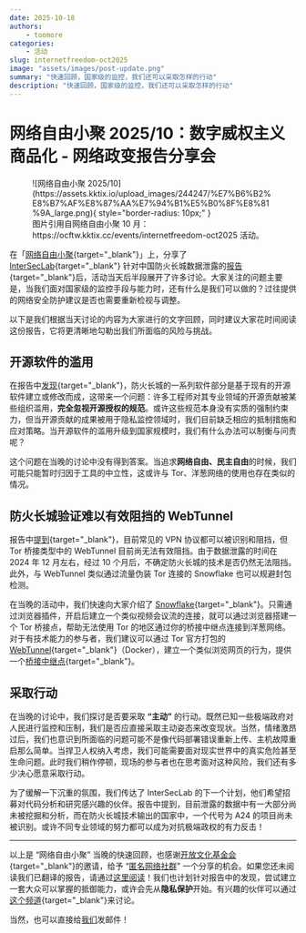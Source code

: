 ```yaml
---
date: 2025-10-18
authors:
    - toomore
categories:
    - 活动
slug: internetfreedom-oct2025
image: "assets/images/post-update.png"
summary: "快速回顾，国家级的监控，我们还可以采取怎样的行动"
description: "快速回顾，国家级的监控，我们还可以采取怎样的行动"
---
```


# 网络自由小聚 2025/10：数字威权主义商品化 - 网络政变报告分享会

<figure markdown="span">
  ![网络自由小聚 2025/10](https://assets.kktix.io/upload_images/244247/%E7%B6%B2%E8%B7%AF%E8%87%AA%E7%94%B1%E5%B0%8F%E8%81%9A_large.png){ style="border-radius: 10px;" }
  <figcaption>图片引用自网络自由小聚 10 月：https://ocftw.kktix.cc/events/internetfreedom-oct2025 活动。</figcaption>
</figure>

在「[网络自由小聚](https://ocftw.kktix.cc/events/internetfreedom-oct2025){target="_blank"}」上，分享了 [InterSecLab](https://interseclab.org/){target="_blank"} 针对中国防火长城数据泄露的[报告](https://anoni.net/docs/report/interseclab-the-internet-coup/){target=\"_blank\"}后，活动当天后半段展开了许多讨论。大家关注的问题主要是，当我们面对国家级的监控手段与能力时，还有什么是我们可以做的？过往提供的网络安全防护建议是否也需要重新检视与调整。

以下是我们根据当天讨论的内容为大家进行的文字回顾，同时建议大家花时间阅读这份报告，它将更清晰地勾勒出我们所面临的风险与挑战。

<!-- more -->

## 开源软件的滥用

在报告中[发现](https://anoni.net/docs/report/interseclab-the-internet-coup/index_2/){target="_blank"}，防火长城的一系列软件部分是基于现有的开源软件建立或修改而成，这带来一个问题：许多工程师对其专业领域的开源贡献被某些组织滥用，**完全忽视开源授权的规范**。或许这些规范本身没有实质的强制约束力，但当开源贡献的成果被用于隐私监控领域时，我们目前缺乏相应的抵制措施和应对策略。当开源软件的滥用升级到国家规模时，我们有什么办法可以制衡与问责呢？

这个问题在当晚的讨论中没有得到答案。当追求**网络自由、民主自由**的时候，我们可能只能暂时归因于工具的中立性，这或许与 Tor、洋葱网络的使用也存在类似的情况。

## 防火长城验证难以有效阻挡的 WebTunnel

报告中[提到](https://anoni.net/docs/report/interseclab-the-internet-coup/index_7/){target="_blank"}，目前常见的 VPN 协议都可以被识别和阻挡，但 Tor 桥接类型中的 WebTunnel 目前尚无法有效阻挡。由于数据泄露的时间在 2024 年 12 月左右，经过 10 个月后，不确定防火长城的技术是否仍然无法阻挡。此外，与 WebTunnel 类似通过流量伪装 Tor 连接的 Snowflake 也可以规避封包检测。

在当晚的活动中，我们快速向大家介绍了 [Snowflake](../../tor-snowflake.md){target="_blank"}。只需通过浏览器插件，开启后建立一个类似视频会议流的连接，就可以通过浏览器搭建一个 Tor 桥接点，帮助无法使用 Tor 的地区通过你的桥接中继点连接到洋葱网络。对于有技术能力的参与者，我们建议可以通过 Tor 官方打包的 [WebTunnel](https://community.torproject.org/relay/setup/webtunnel/docker/){target="_blank"}（Docker），建立一个类似浏览网页的行为，提供一个[桥接中继点](../../what-is-tor.md){target="_blank"}。

## 采取行动

在当晚的讨论中，我们探讨是否要采取 **“主动”** 的行动。既然已知一些极端政府对人民进行监控和压制，我们是否应直接采取主动姿态来改变现状。当然，情绪激昂过后，我们也意识到所面临的问题可能不是像代码部署错误重新上传、主机故障重启那么简单。当捍卫人权纳入考虑，我们可能需要面对现实世界中的真实危险甚至生命问题。此时我们稍作停顿，现场的参与者也在思考面对这种风险，我们还有多少决心愿意采取行动。

为了缓解一下沉重的氛围，我们传达了 InterSecLab 的下一个计划，他们希望招募对代码分析和研究感兴趣的伙伴。报告中提到，目前泄露的数据中有一大部分尚未被挖掘和分析，而在防火长城技术输出的国家中，一个代号为 A24 的项目尚未被识别。或许不同专业领域的努力都可以成为对抗极端政权的有力反击！

---

以上是 “网络自由小聚” 当晚的快速回顾，也感谢[开放文化基金会](https://ocf.tw/){target="_blank"}的邀请，给予 “[匿名网络社群](../../about/index.md)” 一个分享的机会。如果您还未阅读我们已翻译的报告，请通过[这里阅读](https://anoni.net/docs/report/interseclab-the-internet-coup/)！我们也计划针对报告中的发现，尝试建立一套大众可以掌握的抵御能力，或许会先从**隐私保护**开始。有兴趣的伙伴可以通过[这个频道](https://matrix.to/#/#interseclab-the-internet-coup:im.anoni.net){target="_blank"}来讨论。

当然，也可以直接给[我们](../../about/index.md)发邮件！

